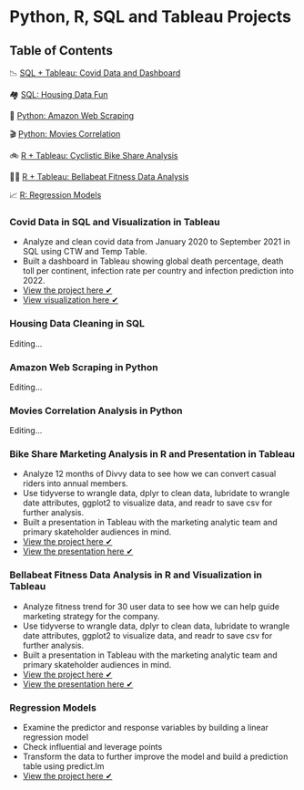 # Python, R, SQL and Tableau Projects


## Table of Contents
📉 [SQL + Tableau: Covid Data and Dashboard](#covid-data-in-sql-and-visualization-in-tableau)

🏘  [SQL: Housing Data Fun](#housing-data-cleaning-in-sql)

🛒 [Python: Amazon Web Scraping](#amazon-web-scraping-in-python)

🎬 [Python: Movies Correlation](#amazon-web-scraping-in-python)

🚲 [R + Tableau: Cyclistic Bike Share Analysis](#bike-share-marketing-analysis-in-r-and-presentation-in-tableau)

🏊‍♀️ [R + Tableau: Bellabeat Fitness Data Analysis](#bellabeat-fitness-data-analysis-in-r-and-visualization-in-tableau)

📈 [R: Regression Models](#regression-models)


### Covid Data in SQL and Visualization in Tableau

- Analyze and clean covid data from January 2020 to September 2021 in SQL using CTW and Temp Table.
- Built a dashboard in Tableau showing global death percentage, death toll per continent, infection rate per country and infection prediction into 2022.
- [View the project here ✔](https://github.com/xtenix88/Data-Portfolio/blob/main/Covid-Portfolio-Project.sql)
- [View visualization here ✔](https://public.tableau.com/app/profile/emily.liang7497/viz/Covid-Dashboard-September-2021/Dashboard1)


### Housing Data Cleaning in SQL

Editing...

### Amazon Web Scraping in Python

Editing...

### Movies Correlation Analysis in Python

Editing...

### Bike Share Marketing Analysis in R and Presentation in Tableau

- Analyze 12 months of Divvy data to see how we can convert casual riders into annual members.
- Use tidyverse to wrangle data, dplyr to clean data, lubridate to wrangle date attributes, ggplot2 to visualize data, and readr to save csv for further analysis.
- Built a presentation in Tableau with the marketing analytic team and primary skateholder audiences in mind.
- [View the project here ✔](https://github.com/xtenix88/Google-Data-Analytics-Cyclistic-Case-Study)
- [View the presentation here ✔](https://public.tableau.com/app/profile/emily.liang7497/viz/CyclistBikeShareAnalysis/Story1)

### Bellabeat Fitness Data Analysis in R and Visualization in Tableau
- Analyze fitness trend for 30 user data to see how we can help guide marketing strategy for the company.
- Use tidyverse to wrangle data, dplyr to clean data, lubridate to wrangle date attributes, ggplot2 to visualize data, and readr to save csv for further analysis.
- Built a presentation in Tableau with the marketing analytic team and primary skateholder audiences in mind.
- [View the project here ✔](https://github.com/xtenix88/Google-Data-Analytics-Bellabeat-Case-Study)
- [View the presentation here ✔](https://public.tableau.com/app/profile/emily.liang7497/viz/BellabeatFitnessDataAnalysis-GoogleDataAnalyticsCapstone/Story1)

### Regression Models
- Examine the predictor and response variables by building a linear regression model
- Check influential and leverage points 
- Transform the data to further improve the model and build a prediction table using predict.lm
- [View the project here ✔](https://github.com/xtenix88/Statistical-Learning-in-R/tree/main/Regression)
